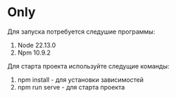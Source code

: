 # Only
Для запуска потребуется следушие программы:
1. Node 22.13.0
2. Npm 10.9.2

Для старта проекта используйте следущие команды:
1. npm install - для установки зависимостей
2. npm run serve - для старта проекта
